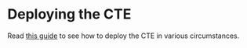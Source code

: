 # Deploying the CTE

Read [this guide](../../02-deployment/01-index.mdx) to see how to deploy the CTE in various circumstances.
